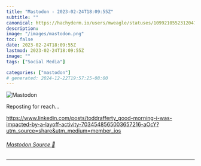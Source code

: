 ```yaml
---
title: "Mastodon - 2023-02-24T18:09:55Z"
subtitle: ""
canonical: https://hachyderm.io/users/mweagle/statuses/109921055231204757
description:
image: "/images/mastodon.png"
toc: false
date: 2023-02-24T18:09:55Z
lastmod: 2023-02-24T18:09:55Z
image: ""
tags: ["Social Media"]

categories: ["mastodon"]
# generated: 2024-12-22T19:57:25-08:00
---
```

![Mastodon](/images/mastodon.png)

<p>Reposting for reach…</p><p><a href="https://www.linkedin.com/posts/toddrafferty_good-morning-i-was-impacted-by-a-layoff-activity-7034548565003657216-aOcY?utm_source=share&amp;utm_medium=member_ios" target="_blank" rel="nofollow noopener noreferrer" translate="no"><span class="invisible">https://www.</span><span class="ellipsis">linkedin.com/posts/toddraffert</span><span class="invisible">y_good-morning-i-was-impacted-by-a-layoff-activity-7034548565003657216-aOcY?utm_source=share&amp;utm_medium=member_ios</span></a></p>


###### [Mastodon Source 🐘](https://hachyderm.io/@mweagle/109921055231204757)

___
